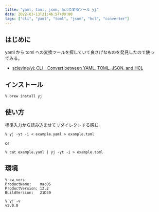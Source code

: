 ```yaml
---
title: "yaml, toml, json, hclの変換ツール yj"
date: 2022-03-13T21:46:57+09:00
tags: ["cli", "yaml", "toml", "json", "hcl", "converter"]
---
```


## はじめに


yaml から toml への変換ツールを探していて良さげなものを発見したので使ってみる。

- [sclevine/yj: CLI - Convert between YAML, TOML, JSON, and HCL](https://github.com/sclevine/yj)

## インストール

```console
% brew install yj
```

## 使い方

標準入力から読み込ませてリダイレクトする感じ。

```console
% yj -yt -i < example.yaml > example.toml
```
or 

```console
% cat example.yaml | yj -yt -i > example.toml
```

## 環境

```console
% sw_vers
ProductName:    macOS
ProductVersion: 12.2
BuildVersion:   21D49

% yj -v
v5.0.0
```
